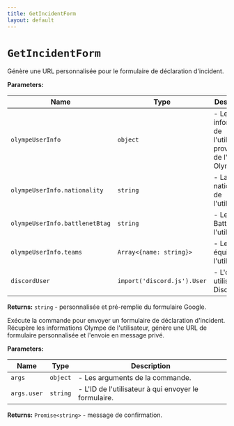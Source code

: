 ```yaml
---
title: GetIncidentForm
layout: default
---
```


# `GetIncidentForm`

Génère une URL personnalisée pour le formulaire de déclaration d'incident.

**Parameters:**

| Name | Type | Description |
| ---- | ---- | ----------- |
| `olympeUserInfo` | `object` | - Les informations de l'utilisateur provenant de l'API Olympe. |
| `olympeUserInfo.nationality` | `string` | - La nationalité de l'utilisateur. |
| `olympeUserInfo.battlenetBtag` | `string` | - Le BattleTag de l'utilisateur. |
| `olympeUserInfo.teams` | `Array<{name: string}>` | - Les équipes de l'utilisateur. |
| `discordUser` | `import('discord.js').User` | - L'objet utilisateur Discord. |

**Returns:** `string` - personnalisée et pré-remplie du formulaire Google.

Exécute la commande pour envoyer un formulaire de déclaration d'incident. Récupère les informations Olympe de l'utilisateur, génère une URL de formulaire personnalisée et l'envoie en message privé.

**Parameters:**

| Name | Type | Description |
| ---- | ---- | ----------- |
| `args` | `object` | - Les arguments de la commande. |
| `args.user` | `string` | - L'ID de l'utilisateur à qui envoyer le formulaire. |

**Returns:** `Promise<string>` - message de confirmation.

